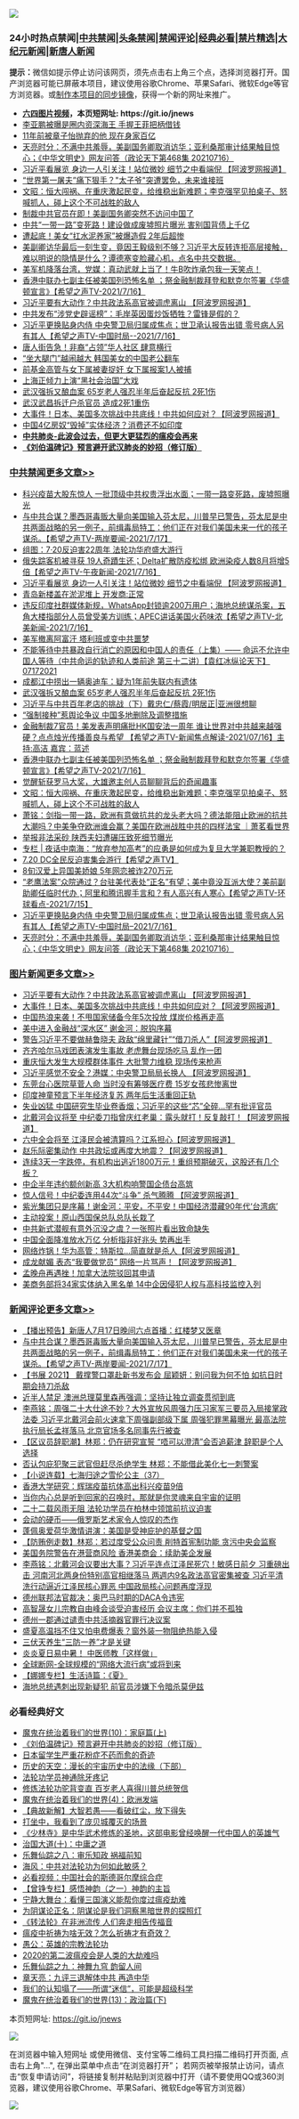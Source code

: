 ![](https://raw.githubusercontent.com/fqnews/bnews/master/64photo/fqnews-qr.jpg)

<div id="tt">
<h3>24小时热点禁闻|<a href="#%E4%B8%AD%E5%85%B1%E7%A6%81%E9%97%BB%E6%9B%B4%E5%A4%9A%E6%96%87%E7%AB%A0">中共禁闻</a>|<a href="#%E5%9B%BE%E7%89%87%E6%96%B0%E9%97%BB%E6%9B%B4%E5%A4%9A%E6%96%87%E7%AB%A0">头条禁闻</a>|<a href="#%E6%96%B0%E9%97%BB%E8%AF%84%E8%AE%BA%E6%9B%B4%E5%A4%9A%E6%96%87%E7%AB%A0">禁闻评论|<a href="#%E5%BF%85%E7%9C%8B%E7%BB%8F%E5%85%B8%E5%A5%BD%E6%96%87">经典必看|<a href="/video.md#%E7%A6%81%E7%89%87%E7%B2%BE%E9%80%89">禁片精选</a>|<a href="https://github.com/fqnews/djy/blob/master/gb/nf1351518.md#1">大纪元新闻</a>|<a href="https://github.com/fqnews/ntdtv/blob/master/gb/prog204.md#1">新唐人新闻</a></h3>
<div><b>提示：</b>微信如提示停止访问该网页，须先点击右上角三个点，选择浏览器打开。国产浏览器可能已屏蔽本项目，建议使用谷歌Chrome、苹果Safari、微软Edge等官方浏览器。或<a href="https://github.com/fqnews/bnews/blob/master/%E5%88%B6%E4%BD%9Cgit%E7%A6%81%E9%97%BB%E9%95%9C%E5%83%8F.md">制作本项目的同步镜像</a>，获得一个新的网址来推广。</div>
<ul>
<li><b><a href="http://d1.bdrive.tk/64.mp4" target="_blank">六四图片视频</a>，本页短网址: https://git.io/jnews</b></li>
<li><a href="/yule/20210716/1588537.md">李亚鹏被曝是圈内资深海王 手握王菲把柄借钱</a></li>
<li><a href="/cnnews/20210716/1588577.md">11年前被章子怡抛弃的他 现在身家百亿</a></li>
<li><a href="/cbnews/20210716/1588558.md">天亮时分：不满中共羞辱，美副国务卿取消访华；亚利桑那审计结果触目惊心；《中华文明史》网友问答（政论天下第468集 20210716）</a></li>
<li><a href="/cbnews/20210717/1588916.md">习近平看展览 身边一人引关注！站位微妙 细节之中看端倪 【阿波罗网报道】</a></li>
<li><a href="/finance/20210717/1588689.md">“世界第一屠夫”痛下狠手？"太子爷"突遭罢免，未来谁接班</a></li>
<li><a href="/cbnews/20210717/1588722.md">文昭：恒大闯祸、在重庆激起民变，给维稳出新难题；李克强罕见拍桌子、怒喊抓人，碰上这个不可战胜的敌人</a></li>
<li><a href="/comments/20210717/1588638.md">制裁中共官员在即！美副国务卿突然不访问中国了</a></li>
<li><a href="/cnnews/20210717/1588648.md">中共“一带一路”变死路！建设做成废墟照片曝光 害别国背债上千亿</a></li>
<li><a href="/cnnews/20210717/1588741.md">遭起底！美女“扛水泥养家”被爆造假 2年后超惨</a></li>
<li><a href="/bannedvideo/20210717/1588736.md">美副卿访华最后一刻生变，竟因王毅级别不够？习近平大反转连拒高层接触，难以明说的隐情是什么？谭德塞变脸藏心机，点名中共交数据。</a></li>
<li><a href="/bannedvideo/20210716/1588576.md">美军机降落台湾，党媒：真动武就上当了！牛B吹炸承包我一天笑点！</a></li>
<li><a href="/comments/20210717/1588749.md">香港中联办七副主任被美国列恐怖名单 ；祭金融制裁拜登和默克尔签署《华盛顿宣言》【希望之声TV-2021/7/16】</a></li>
<li><a href="/topimagenews/20210717/1588988.md">习近平要有大动作？中共政法系高官被调虎离山 【阿波罗网报道】</a></li>
<li><a href="/headline/20210717/1588607.md">中共发布“涉党史辟谣榜”：毛岸英因蛋炒饭牺牲？雷锋是假的？</a></li>
<li><a href="/comments/20210717/1588598.md">习近平更换贴身内侍 中央警卫局归属成焦点；世卫承认报告出错 零号病人另有其人【希望之声TV-中国时局--2021/7/16】</a></li>
<li><a href="/cnnews/20210717/1588692.md">唐人街告急！非裔“占领”华人社区 肆意横行</a></li>
<li><a href="/yule/20210716/1588524.md">“坐大腿门”越闹越大 韩国美女的中国老公翻车</a></li>
<li><a href="/cnnews/20210716/1588523.md">前基金高管与女下属被妻捉奸 女下属报案1人被捕</a></li>
<li><a href="/baitai/20210717/1588878.md">上海正倾力上演“黑社会治国”大戏</a></li>
<li><a href="/cbnews/20210717/1588841.md">武汉强拆又酿血案 65岁老人强忍半年后奋起反抗 2死1伤</a></li>
<li><a href="/bannedvideo/20210717/1588679.md">武汉武昌拆迁户杀官员 造成2死1重伤</a></li>
<li><a href="/topimagenews/20210717/1588839.md">大事件！日本、美国多次挑战中共底线！中共如何应对？【阿波罗网报道】</a></li>
<li><a href="/finance/20210717/1588846.md">中国4亿房奴“毁掉”实体经济？消费还不如印度</a></li>
<li><b><a href="/comments/20200211/1275071.md" target="_blank">中共肺炎-此波会过去，但更大更猛烈的瘟疫会再来</a></b></li>
<li><b><a href="/comments/20200207/1272816.md" target="_blank">《刘伯温碑记》预言避开武汉肺炎的妙招（修订版）</a></b></li>
</ul>
</div>

<div class="catlist">
<h3><a href="/cbnews/" target="_blank">中共禁闻</a><span><a href="/cbnews/" target="_blank" rel="nofollow">更多文章>></a></span></h3>
<ul>
<li><a href="/cbnews/20210717/1589081.md" target="_blank">科兴疫苗大股东惊人 一批顶级中共权贵浮出水面；一带一路变死路，废墟照曝光</a></li>
<li><a href="/comments/20210717/1589080.md" target="_blank">与中共合谋？墨西哥毒贩大量向美国输入芬太尼，川普早已警告，芬太尼是中共两面战略的另一例子，前缉毒局特工：他们正在对我们美国未来一代的孩子谋杀。【希望之声TV-两岸要闻-2021/7/17】</a></li>
<li><a href="/cbnews/20210717/1588947.md" target="_blank">组图：7·20反迫害22周年 法轮功华府盛大游行</a></li>
<li><a href="/comments/20210717/1588933.md" target="_blank">俄失踪客机被寻获 19人奇蹟生还；Delta扩散防疫松绑 欧洲染疫人数8月将增5倍【希望之声TV-午夜新闻-2021/7/16】</a></li>
<li><a href="/cbnews/20210717/1588916.md" target="_blank">习近平看展览 身边一人引关注！站位微妙 细节之中看端倪 【阿波罗网报道】</a></li>
<li><a href="/cbnews/20210717/1588915.md" target="_blank">青岛新楼盖在淤泥堆上 开发商:正常</a></li>
<li><a href="/comments/20210717/1588912.md" target="_blank">违反印度社群媒体新规，WhatsApp封锁逾200万用户；海地总统谋杀案，五角大楼指部分人员曾受美方训练；APEC讲话美国火药味浓【希望之声TV-北美新闻-2021/7/16】</a></li>
<li><a href="/cbnews/20210717/1588904.md" target="_blank">美军撤离阿富汗 塔利班或变中共噩梦</a></li>
<li><a href="/comments/20210717/1588895.md" target="_blank">不能等待中共暴政自行消亡的原因和中国人的责任（上集）—— 命运不允许中国人等待（中共命运的轨迹和人类前途  第三十二讲）【袁红冰纵论天下】 07172021</a></li>
<li><a href="/cbnews/20210717/1588884.md" target="_blank">成都江中捞出一辆奥迪车：疑为1年前失联内有遗体</a></li>
<li><a href="/cbnews/20210717/1588841.md" target="_blank">武汉强拆又酿血案 65岁老人强忍半年后奋起反抗 2死1伤</a></li>
<li><a href="/cbnews/20210717/1588770.md" target="_blank">习近平与中共百年老店的挑战（下）戴忠仁/蔡霞/明居正|亚洲很想聊</a></li>
<li><a href="/cbnews/20210717/1588773.md" target="_blank">&#8220;强制接种&#8221;惹舆论争议 中国多地删除及调整措施</a></li>
<li><a href="/comments/20210717/1588765.md" target="_blank">金融制裁7官员！美发表声明痛批HK国安法一周年  谁让世界对中共越来越强硬？点点烛光传播善良与希望 【希望之声TV-新闻焦点解读-2021/07/16】主持:高洁  嘉宾：蓝述</a></li>
<li><a href="/comments/20210717/1588749.md" target="_blank">香港中联办七副主任被美国列恐怖名单 ；祭金融制裁拜登和默克尔签署《华盛顿宣言》【希望之声TV-2021/7/16】</a></li>
<li><a href="/comments/20210717/1588738.md" target="_blank">觉醒斩获罗马大奖，大雄邀主创人员聊聊背后的奇闻趣事</a></li>
<li><a href="/cbnews/20210717/1588722.md" target="_blank">文昭：恒大闯祸、在重庆激起民变，给维稳出新难题；李克强罕见拍桌子、怒喊抓人，碰上这个不可战胜的敌人</a></li>
<li><a href="/cbnews/20210717/1588709.md" target="_blank">萧铭：剑指一带一路，欧洲有意做抗共的龙头老大吗？德法能阻止欧洲的抗共大潮吗？中美争夺欧洲谁会赢？美国在欧洲战胜中共的四样法宝 ｜萧茗看世界</a></li>
<li><a href="/cbnews/20210717/1588666.md" target="_blank">举报非法采砂 陕西夫妇遭碾压致死细节曝光</a></li>
<li><a href="/cbnews/20210717/1588658.md" target="_blank">专栏 | 夜话中南海：“放弃参加高考”的应勇是如何成为复旦大学兼职教授的？</a></li>
<li><a href="/comments/20210717/1588635.md" target="_blank">7.20 DC全民反迫害集会游行【希望之声TV】</a></li>
<li><a href="/cbnews/20210717/1588617.md" target="_blank">8旬汉爱上异国美娇娘 5年网恋被诈270万元</a></li>
<li><a href="/comments/20210717/1588599.md" target="_blank">“老鹰法案”众院通过？台驻美代表处“正名”有望；美中竟没互派大使？美前副助卿任临时代办；阿里和腾讯握手言和？有人高兴有人寒心【希望之声TV-环球看点-2021/7/15】</a></li>
<li><a href="/comments/20210717/1588598.md" target="_blank">习近平更换贴身内侍 中央警卫局归属成焦点；世卫承认报告出错 零号病人另有其人【希望之声TV-中国时局&#8211;2021/7/16】</a></li>
<li><a href="/cbnews/20210716/1588558.md" target="_blank">天亮时分：不满中共羞辱，美副国务卿取消访华；亚利桑那审计结果触目惊心；《中华文明史》网友问答（政论天下第468集 20210716）</a></li>

</ul>
</div>
<div class="catlist">
<h3><a href="/topimagenews/" target="_blank">图片新闻</a><span><a href="/topimagenews/" target="_blank" rel="nofollow">更多文章>></a></span></h3>
<ul>
<li><a href="/topimagenews/20210717/1588988.md" target="_blank">习近平要有大动作？中共政法系高官被调虎离山 【阿波罗网报道】</a></li>
<li><a href="/topimagenews/20210717/1588839.md" target="_blank">大事件！日本、美国多次挑战中共底线！中共如何应对？【阿波罗网报道】</a></li>
<li><a href="/topimagenews/20210717/1588653.md" target="_blank">中国热浪来袭！不甩国家储备今年5次投放 煤炭价格再走高</a></li>
<li><a href="/topimagenews/20210716/1587997.md" target="_blank">美中进入金融战“深水区” 谢金河：脱钩序幕</a></li>
<li><a href="/topimagenews/20210715/1587586.md" target="_blank">警告习近平不要做赫鲁晓夫 政敌“绵里藏针”“借刀杀人”【阿波罗网报道】</a></li>
<li><a href="/topimagenews/20210715/1587554.md" target="_blank">齐齐哈尔马戏团表演发生事故 老虎舞台现场吃马 乱作一团</a></li>
<li><a href="/topimagenews/20210715/1587536.md" target="_blank">重庆恒大发生大规模群体事件 大批警力维稳 现场传来枪声</a></li>
<li><a href="/topimagenews/20210715/1587502.md" target="_blank">习近平感觉不安全？港媒：中央警卫局局长换人 【阿波罗网报道】</a></li>
<li><a href="/topimagenews/20210715/1587324.md" target="_blank">东莞台心医院草菅人命 当时没有筹够医疗费 15岁女孩悲惨离世</a></li>
<li><a href="/topimagenews/20210715/1587248.md" target="_blank">印度神童预言下半年经济复苏 两年后生活重回正轨</a></li>
<li><a href="/topimagenews/20210714/1587052.md" target="_blank">失业凶猛 中国研究生毕业卷香烟；习近平的这些“芯”全碎&#8230;罕有批评官员</a></li>
<li><a href="/topimagenews/20210714/1586860.md" target="_blank">北戴河会议将至 中纪委刀指曾庆红老巢：露头就打！反复敲打！【阿波罗网报道】</a></li>
<li><a href="/topimagenews/20210713/1586149.md" target="_blank">六中全会将至 江泽民会被清算吗？江系担心【阿波罗网报道】</a></li>
<li><a href="/topimagenews/20210713/1586069.md" target="_blank">赵乐际密集动作 中共政坛或再度大地震？【阿波罗网报道】</a></li>
<li><a href="/topimagenews/20210713/1586042.md" target="_blank">连续3天一字跌停，有机构出逃近1800万元！重组预期破灭，这股还有几个板？</a></li>
<li><a href="/topimagenews/20210713/1585784.md" target="_blank">中企半年违约额创新高 3大机构响警国企债台高筑</a></li>
<li><a href="/topimagenews/20210712/1585372.md" target="_blank">惊人信号！中纪委连用44次“斗争” 杀气腾腾 【阿波罗网报道】</a></li>
<li><a href="/topimagenews/20210712/1585184.md" target="_blank">紫光集团只是序幕！谢金河：平安，不平安！中国经济潜藏90年代‘台湾病’</a></li>
<li><a href="/topimagenews/20210711/1584916.md" target="_blank">主动投案！原山西国保总队总队长栽了</a></li>
<li><a href="/topimagenews/20210711/1584789.md" target="_blank">中共新式潜舰有意外沉没之虞？一张照片看出致命缺失</a></li>
<li><a href="/topimagenews/20210711/1584605.md" target="_blank">中国全面降准放水万亿 分析指非好兆头 势再出手</a></li>
<li><a href="/topimagenews/20210710/1584331.md" target="_blank">网络炸锅！华为高管：特斯拉…简直就是杀人【阿波罗网报道】</a></li>
<li><a href="/topimagenews/20210710/1584260.md" target="_blank">成龙献媚 表态“我要做党员” 网络一片骂声！【阿波罗网报道】</a></li>
<li><a href="/topimagenews/20210710/1584235.md" target="_blank">孟晚舟再遇挫！加拿大法院驳回其申请</a></li>
<li><a href="/topimagenews/20210710/1584006.md" target="_blank">美商务部将34家实体纳入黑名单 14中企因侵犯人权与高科技监控入列</a></li>

</ul>
</div>
<div class="catlist">
<h3><a href="/comments/" target="_blank">新闻评论</a><span><a href="/comments/" target="_blank" rel="nofollow">更多文章>></a></span></h3>
<ul>
<li><a href="/comments/20210717/1589088.md" target="_blank">【播出预告】新唐人7月17日晚间六点首播：红楼梦又医章</a></li>
<li><a href="/comments/20210717/1589080.md" target="_blank">与中共合谋？墨西哥毒贩大量向美国输入芬太尼，川普早已警告，芬太尼是中共两面战略的另一例子，前缉毒局特工：他们正在对我们美国未来一代的孩子谋杀。【希望之声TV-两岸要闻-2021/7/17】</a></li>
<li><a href="/comments/20210717/1589056.md" target="_blank">【书展 2021】 戴撑警口罩赴新书发布会 屈颖妍：别问我为何不怕 如抗日时期会持刀杀敌</a></li>
<li><a href="/comments/20210717/1589055.md" target="_blank">近半人禁足 澳洲总理莫里森再强调：坚持让独立调查贯彻到底</a></li>
<li><a href="/comments/20210717/1589047.md" target="_blank">李燕铭：周强二十大仕途不妙？大外宣放风周强力压习家军三要员入局接掌政法委 习近平北戴河会前火速拿下周强副部级下属 周强犯罪黑幕曝光 最高法院执行局长孟祥落马 北京官场多名同事先行被查</a></li>
<li><a href="/comments/20210717/1589024.md" target="_blank">【区议员辞职潮】林郑：仍在研究宣誓 “唔可以澄清”会否追薪津 辞职是个人选择</a></li>
<li><a href="/comments/20210717/1589023.md" target="_blank">否认包庇犯聚三武官但赶尽杀绝学生 林郑：不能借此美化七一刺警案</a></li>
<li><a href="/comments/20210717/1589022.md" target="_blank">【小说连载】七海归途之雪伦公主（37）</a></li>
<li><a href="/comments/20210717/1589020.md" target="_blank">香港大学研究：辉瑞疫苗抗体高出科兴疫苗9倍</a></li>
<li><a href="/comments/20210717/1589003.md" target="_blank">当你内心总是听到回家的召唤时，那就是你灵魂来自宇宙的证明</a></li>
<li><a href="/comments/20210717/1588999.md" target="_blank">二十二载风雨无阻 法轮功学员在柏林中领馆前抗议迫害</a></li>
<li><a href="/comments/20210717/1588998.md" target="_blank">会动的硬币——俄罗斯艺术家令人惊叹的杰作</a></li>
<li><a href="/comments/20210717/1588993.md" target="_blank">蓬佩奥爱荷华激情讲演：美国是受神庇护的基督之国</a></li>
<li><a href="/comments/20210717/1588990.md" target="_blank">【防贿例走数】林郑：若过度受公众问责 削特首宪制功能 贪污中央会监察</a></li>
<li><a href="/comments/20210717/1588989.md" target="_blank">美国务院警告在港营商风险 香港美商会：续助美企发展</a></li>
<li><a href="/comments/20210717/1588984.md" target="_blank">李燕铭：北戴河会议要出大事？习近平连点江泽民死穴！敏感日前夕 习重磅出击 河南河北两身份特别高官相继落马 两週内9名政法高官密集被查 习近平清洗行动逼近江泽民核心罪恶 中国政局核心问题再度浮现</a></li>
<li><a href="/comments/20210717/1588982.md" target="_blank">德州联邦法官裁决：奥巴马时期的DACA令违宪</a></li>
<li><a href="/comments/20210717/1588981.md" target="_blank">高智晟女儿宗教自由峰会谈受迫害经历 会议主席：你们并不孤独</a></li>
<li><a href="/comments/20210717/1588966.md" target="_blank">德州一郡通过谴责中共活摘器官罪行决议案</a></li>
<li><a href="/comments/20210717/1588965.md" target="_blank">盛夏高温挡不住又怕电费爆表？窗外装一物阻绝热能入侵</a></li>
<li><a href="/comments/20210717/1588964.md" target="_blank">三伏天养生“三防一养”才是关键</a></li>
<li><a href="/comments/20210717/1588963.md" target="_blank">炎炎夏日易中暑！ 中医师教「这样做」</a></li>
<li><a href="/comments/20210717/1588960.md" target="_blank">全球断网-全球规模的“网络大流行病”或将到来</a></li>
<li><a href="/comments/20210717/1588959.md" target="_blank">【娜娜专栏】生活诗篇：《夏》</a></li>
<li><a href="/comments/20210717/1588958.md" target="_blank">海地总统遇刺出现新疑犯 前官员涉嫌下令暗杀莫伊兹</a></li>

</ul>
</div>

<div class="catlist">
<h3>必看经典好文</h3>
<ul>
<li><a href="/topimagenews/20180529/950153.md" target="_blank">魔鬼在统治着我们的世界(10)：家庭篇(上)</a></li>
<li><a href="/comments/20200207/1272816.md" target="_blank">《刘伯温碑记》预言避开中共肺炎的妙招（修订版）</a></li>
<li><a href="/comments/20210324/1511732.md" target="_blank">日本留学生严重花粉症不药而愈的奇迹</a></li>
<li><a href="/tculture/20121025/73066.md" target="_blank">历史的天空：漫长的宇宙历史中的法缘（下部）</a></li>
<li><a href="/health/20170626/780263.md" target="_blank">法轮功学员神通除牙疼记</a></li>
<li><a href="/comments/20210312/1502969.md" target="_blank">修炼法轮功驼背变直 百岁老人喜得川普总统贺信</a></li>
<li><a href="/topimagenews/20180522/946266.md" target="_blank">魔鬼在统治着我们的世界(4)：欧洲发端</a></li>
<li><a href="/comments/20201217/1449706.md" target="_blank">【典故新解】大智若愚——看破红尘，放下得失</a></li>
<li><a href="/comments/20201015/1414242.md" target="_blank">打坐中，我看到了庞贝城覆灭的场景</a></li>
<li><a href="/comments/20201013/1412612.md" target="_blank">《少林寺》是中华武术修炼的圣地，这部电影曾经唤醒一代中国人的英雄气</a></li>
<li><a href="/cbnews/20180316/915423.md" target="_blank">治国大道(十)：中庸之道</a></li>
<li><a href="/tculture/20170717/792953.md" target="_blank">乐舞仙踪之八：审乐知政 祸福前知</a></li>
<li><a href="/comments/20191218/1228234.md" target="_blank">海风：中共对法轮功为何如此敏感？</a></li>
<li><a href="/comments/20200806/1375443.md" target="_blank">必看视频：中国社会的斯德哥尔摩综合症</a></li>
<li><a href="/comments/20210611/1564824.md" target="_blank">【曾铮专栏】感悟神韵（之一）神韵的主旨</a></li>
<li><a href="/comments/20200527/1273654.md" target="_blank">宁静大舞台：看懂三国演义能帮你度过瘟疫劫难</a></li>
<li><a href="/comments/20201031/1423298.md" target="_blank">为阴谋论正名：阴谋论是我们洞察黑暗世界的探照灯</a></li>
<li><a href="/comments/20210509/1542786.md" target="_blank">《转法轮》在非洲流传 人们奔走相告传福音</a></li>
<li><a href="/comments/20200502/1322275.md" target="_blank">瘟疫中祈祷为啥无效？怎么祈祷才有奇效？</a></li>
<li><a href="/comments/20200313/1292991.md" target="_blank">愚公：英雄的宗教法轮功</a></li>
<li><a href="/comments/20200712/1359432.md" target="_blank">2020的第二波瘟疫会是人类的大劫难吗</a></li>
<li><a href="/tculture/20170718/793528.md" target="_blank">乐舞仙踪之九：神舞九穹 韵留人间</a></li>
<li><a href="/comments/20131119/1029445.md" target="_blank">章天亮：九评三退解体中共 再造中华</a></li>
<li><a href="/sohnews/20161029/607205.md" target="_blank">我们的认知塌了——所谓“迷信”，可能是超级科学</a></li>
<li><a href="/topimagenews/20180602/951960.md" target="_blank">魔鬼在统治着我们的世界(13)：政治篇(下)</a></li>

</ul>
</div>

本页短网址: https://git.io/jnews

![](https://raw.githubusercontent.com/fqnews/bnews/master/64photo/fqnews-qr.jpg)

在浏览器中输入短网址 或使用微信、支付宝等二维码工具扫描二维码打开页面, 点击右上角"...", 在弹出菜单中点击“在浏览器打开”； 若网页被举报禁止访问，请点击“恢复申请访问”，将链接复制并粘贴到浏览器中打开（请不要使用QQ或360浏览器，建议使用谷歌Chrome、苹果Safari、微软Edge等官方浏览器）

![](https://raw.githubusercontent.com/fqnews/bnews/master/64photo/wx.jpg)